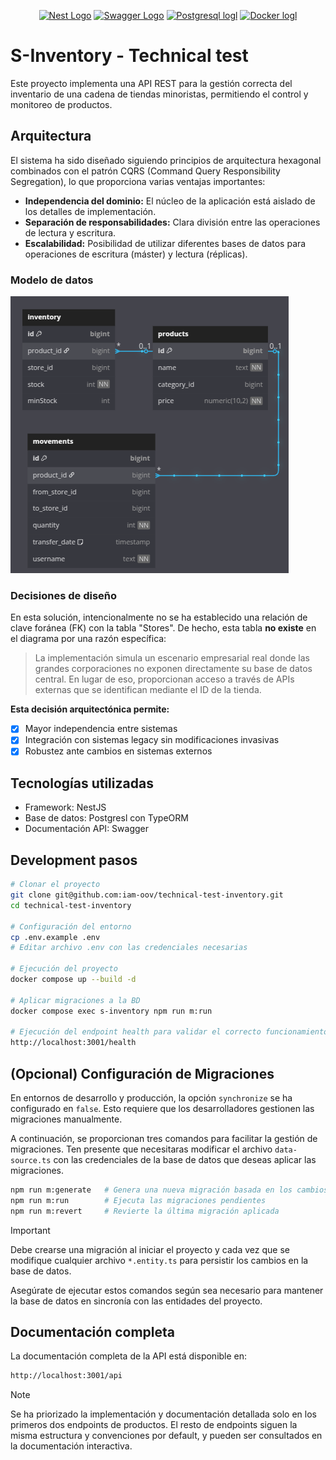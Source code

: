 <p align="center">
  <a href="http://nestjs.com/" target="blank"><img src="https://nestjs.com/img/logo-small.svg" width="120" alt="Nest Logo" /></a>
  <a href="https://swagger.io/" target="blank"><img src="https://static-00.iconduck.com/assets.00/swagger-icon-512x512-halz44im.png" width="120" alt="Swagger Logo" /></a>
  <a href="https://www.postgresql.org/" target="blank"><img src="https://www.postgresql.org/media/img/about/press/elephant.png" width="120" alt="Postgresql logl" /></a>
  <a href="https://www.docker.com/" target="blank"><img src="https://svgmix.com/uploads/9e11e2-docker-icon.svg" width="120" alt="Docker logl" /></a>
</p>

# S-Inventory - Technical test

Este proyecto implementa una API REST para la gestión correcta del inventario de una cadena de tiendas minoristas, permitiendo el control y monitoreo de productos.

## Arquitectura

El sistema ha sido diseñado siguiendo principios de arquitectura hexagonal combinados con el patrón CQRS (Command Query Responsibility Segregation), lo que proporciona varias ventajas importantes:

- **Independencia del dominio:** El núcleo de la aplicación está aislado de los detalles de implementación.
- **Separación de responsabilidades:** Clara división entre las operaciones de lectura y escritura.
- **Escalabilidad:** Posibilidad de utilizar diferentes bases de datos para operaciones de escritura (máster) y lectura (réplicas).

### Modelo de datos

![db_diagram](./public/images/db-diagram.png)

### Decisiones de diseño

En esta solución, intencionalmente no se ha establecido una relación de clave foránea (FK) con la tabla "Stores". De hecho, esta tabla **no existe** en el diagrama por una razón específica:

> La implementación simula un escenario empresarial real donde las grandes corporaciones no exponen directamente su base de datos central. En lugar de eso, proporcionan acceso a través de APIs externas que se identifican mediante el ID de la tienda.

**Esta decisión arquitectónica permite:**

- [x] Mayor independencia entre sistemas
- [x] Integración con sistemas legacy sin modificaciones invasivas
- [x] Robustez ante cambios en sistemas externos

## Tecnologías utilizadas

- Framework: NestJS
- Base de datos: Postgresl con TypeORM
- Documentación API: Swagger

## Development pasos

```bash
# Clonar el proyecto
git clone git@github.com:iam-oov/technical-test-inventory.git
cd technical-test-inventory

# Configuración del entorno
cp .env.example .env
# Editar archivo .env con las credenciales necesarias

# Ejecución del proyecto
docker compose up --build -d

# Aplicar migraciones a la BD
docker compose exec s-inventory npm run m:run

# Ejecución del endpoint health para validar el correcto funcionamiento
http://localhost:3001/health
```

## (Opcional) Configuración de Migraciones

En entornos de desarrollo y producción, la opción `synchronize` se ha configurado en `false`. Esto requiere que los desarrolladores gestionen las migraciones manualmente.

A continuación, se proporcionan tres comandos para facilitar la gestión de migraciones. Ten presente que necesitaras modificar el archivo `data-source.ts` con las credenciales de la base de datos que deseas aplicar las migraciones.

```bash
npm run m:generate   # Genera una nueva migración basada en los cambios realizados en las entidades
npm run m:run        # Ejecuta las migraciones pendientes
npm run m:revert     # Revierte la última migración aplicada
```

> [!IMPORTANT]
> Debe crearse una migración al iniciar el proyecto y cada vez que se modifique cualquier archivo `*.entity.ts` para persistir los cambios en la base de datos.

Asegúrate de ejecutar estos comandos según sea necesario para mantener la base de datos en sincronía con las entidades del proyecto.

## Documentación completa

La documentación completa de la API está disponible en:

```bash
http://localhost:3001/api
```

> [!NOTE]
> Se ha priorizado la implementación y documentación detallada solo en los primeros dos endpoints de productos. El resto de endpoints siguen la misma estructura y convenciones por default, y pueden ser consultados en la documentación interactiva.
